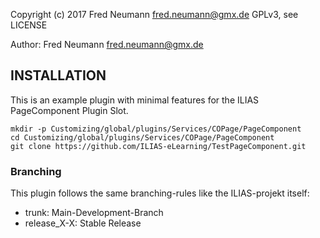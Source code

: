 Copyright (c) 2017 Fred Neumann <fred.neumann@gmx.de>
GPLv3, see LICENSE

Author: Fred Neumann <fred.neumann@gmx.de>


INSTALLATION
------------

This is an example plugin with minimal features for the ILIAS PageComponent Plugin Slot.

```
mkdir -p Customizing/global/plugins/Services/COPage/PageComponent
cd Customizing/global/plugins/Services/COPage/PageComponent
git clone https://github.com/ILIAS-eLearning/TestPageComponent.git
```

### Branching
This plugin follows the same branching-rules like the ILIAS-projekt itself:
- trunk: Main-Development-Branch
- release_X-X: Stable Release
